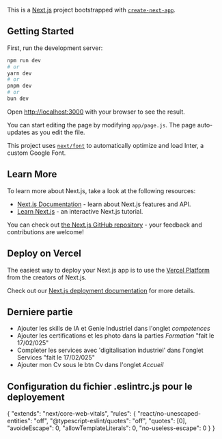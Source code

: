 This is a [Next.js](https://nextjs.org/) project bootstrapped with [`create-next-app`](https://github.com/vercel/next.js/tree/canary/packages/create-next-app).

## Getting Started

First, run the development server:

```bash
npm run dev
# or
yarn dev
# or
pnpm dev
# or
bun dev
```

Open [http://localhost:3000](http://localhost:3000) with your browser to see the result.

You can start editing the page by modifying `app/page.js`. The page auto-updates as you edit the file.

This project uses [`next/font`](https://nextjs.org/docs/basic-features/font-optimization) to automatically optimize and load Inter, a custom Google Font.

## Learn More

To learn more about Next.js, take a look at the following resources:

- [Next.js Documentation](https://nextjs.org/docs) - learn about Next.js features and API.
- [Learn Next.js](https://nextjs.org/learn) - an interactive Next.js tutorial.

You can check out [the Next.js GitHub repository](https://github.com/vercel/next.js/) - your feedback and contributions are welcome!

## Deploy on Vercel

The easiest way to deploy your Next.js app is to use the [Vercel Platform](https://vercel.com/new?utm_medium=default-template&filter=next.js&utm_source=create-next-app&utm_campaign=create-next-app-readme) from the creators of Next.js.

Check out our [Next.js deployment documentation](https://nextjs.org/docs/deployment) for more details.

## Derniere partie

- Ajouter les skills de IA et Genie Industriel dans l'onglet _competences_
- Ajouter les certifications et les photo dans la parties _Formation_ "fait le 17/02/025"
- Completer les services avec 'digitalisation industriel' dans l'onglet Services "fait le 17/02/025"
- Ajouter mon Cv sous le btn Cv dans l'onglet _Accueil_

## Configuration du fichier .eslintrc.js pour le deployement

{
"extends": "next/core-web-vitals",
"rules": {
"react/no-unescaped-entities": "off",
"@typescript-eslint/quotes": "off",
"quotes": [0],
"avoideEscape": 0,
"allowTemplateLiterals": 0,
"no-useless-escape": 0
}
}
